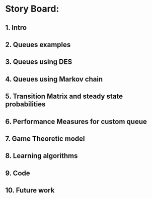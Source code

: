 # **Story Board**:


## 1. Intro


## 2. Queues examples


## 3. Queues using DES


## 4. Queues using Markov chain


## 5. Transition Matrix and steady state probabilities


## 6. Performance Measures for custom queue


## 7. Game Theoretic model


## 8. Learning algorithms


## 9. Code


## 10. Future work
